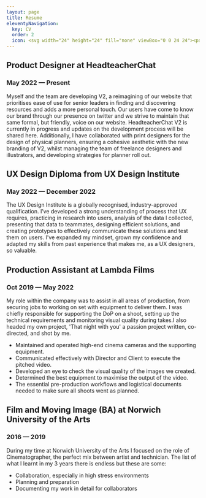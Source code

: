 ```yaml
---
layout: page
title: Resume
eleventyNavigation:
  key: CV
  order: 2
  icon: <svg width="24" height="24" fill="none" viewBox="0 0 24 24"><path stroke="currentColor" stroke-linecap="round" stroke-linejoin="round" stroke-width="1.5" d="M7.75 19.25H16.25C17.3546 19.25 18.25 18.3546 18.25 17.25V9L14 4.75H7.75C6.64543 4.75 5.75 5.64543 5.75 6.75V17.25C5.75 18.3546 6.64543 19.25 7.75 19.25Z"></path><path stroke="currentColor" stroke-linecap="round" stroke-linejoin="round" stroke-width="1.5" d="M18 9.25H13.75V5"></path><path stroke="currentColor" stroke-linecap="round" stroke-linejoin="round" stroke-width="1.5" d="M9.75 15.25H14.25"></path><path stroke="currentColor" stroke-linecap="round" stroke-linejoin="round" stroke-width="1.5" d="M9.75 12.25H14.25"></path></svg>
---
```

## Product Designer at HeadteacherChat
### May 2022 — Present
Myself and the team are developing V2, a reimagining of our website that prioritises ease of use for senior leaders in finding and discovering resources and adds a more personal touch. Our users have come to know our brand through our presence on twitter and we strive to maintain that same formal, but friendly, voice on our website.
HeadteacherChat V2 is currently in progress and updates on the development process will be shared here.
Additionally, I have collaborated with print designers for the design of physical planners, ensuring a cohesive aesthetic with the new branding of V2, whilst managing the team of freelance designers and illustrators, and developing strategies for planner roll out.
## UX Design Diploma from UX Design Institute
### May 2022 — December 2022
The UX Design Institute is a globally recognised, industry-approved qualification.
I’ve developed a strong understanding of process that UX requires, practicing in research into users, analysis of the data I collected, presenting that data to teammates, designing efficient solutions, and creating prototypes to effectively communicate these solutions and test them on users.
I've expanded my mindset, grown my confidence and adapted my skills from past experience that makes me, as a UX designers, so valuable.
## Production Assistant at Lambda Films
### Oct 2019 — May 2022
My role within the company was to assist in all areas of production, from securing jobs to working on set with equipment to deliver them. I was chiefly responsible for supporting the DoP on a shoot, setting up the technical requirements and monitoring visual quality during takes.I also headed my own project, 'That night with you' a passion project written, co-directed, and shot by me.
-   Maintained and operated high-end cinema cameras and the supporting equipment.
-   Communicated effectively with Director and Client to execute the pitched video.
-   Developed an eye to check the visual quality of the images we created.
-   Determined the best equipment to maximise the output of the video.
-   The essential pre-production workflows and logistical documents needed to make sure all shoots went as planned.
## Film and Moving Image (BA) at Norwich University of the Arts
### 2016 — 2019
During my time at Norwich University of the Arts I focused on the role of Cinematographer, the perfect mix between artist and technician. The list of what I learnt in my 3 years there is endless but these are some:
-   Collaboration, especially in high stress environments
-   Planning and preparation
-   Documenting my work in detail for collaborators
